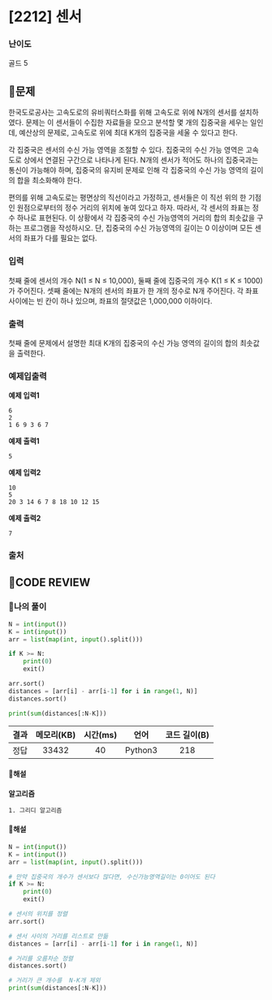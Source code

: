 # [2212] 센서

### **난이도**
골드 5
## **📝문제**
한국도로공사는 고속도로의 유비쿼터스화를 위해 고속도로 위에 N개의 센서를 설치하였다. 문제는 이 센서들이 수집한 자료들을 모으고 분석할 몇 개의 집중국을 세우는 일인데, 예산상의 문제로, 고속도로 위에 최대 K개의 집중국을 세울 수 있다고 한다.

각 집중국은 센서의 수신 가능 영역을 조절할 수 있다. 집중국의 수신 가능 영역은 고속도로 상에서 연결된 구간으로 나타나게 된다. N개의 센서가 적어도 하나의 집중국과는 통신이 가능해야 하며, 집중국의 유지비 문제로 인해 각 집중국의 수신 가능 영역의 길이의 합을 최소화해야 한다.

편의를 위해 고속도로는 평면상의 직선이라고 가정하고, 센서들은 이 직선 위의 한 기점인 원점으로부터의 정수 거리의 위치에 놓여 있다고 하자. 따라서, 각 센서의 좌표는 정수 하나로 표현된다. 이 상황에서 각 집중국의 수신 가능영역의 거리의 합의 최솟값을 구하는 프로그램을 작성하시오. 단, 집중국의 수신 가능영역의 길이는 0 이상이며 모든 센서의 좌표가 다를 필요는 없다.
### **입력**
첫째 줄에 센서의 개수 N(1 ≤ N ≤ 10,000), 둘째 줄에 집중국의 개수 K(1 ≤ K ≤ 1000)가 주어진다. 셋째 줄에는 N개의 센서의 좌표가 한 개의 정수로 N개 주어진다. 각 좌표 사이에는 빈 칸이 하나 있으며, 좌표의 절댓값은 1,000,000 이하이다.
### **출력**
첫째 줄에 문제에서 설명한 최대 K개의 집중국의 수신 가능 영역의 길이의 합의 최솟값을 출력한다.
### **예제입출력**

**예제 입력1**

```
6
2
1 6 9 3 6 7
```

**예제 출력1**

```
5
```

**예제 입력2**

```
10
5
20 3 14 6 7 8 18 10 12 15
```

**예제 출력2**

```
7
```

### **출처**

## **🧐CODE REVIEW**

### **🧾나의 풀이**

```python
N = int(input())
K = int(input())
arr = list(map(int, input().split()))

if K >= N:
    print(0)
    exit()

arr.sort()
distances = [arr[i] - arr[i-1] for i in range(1, N)]
distances.sort()

print(sum(distances[:N-K]))
```

결과	| 메모리(KB) |	시간(ms) |	언어 |	코드 길이(B)
:----:|:-----:|:-----:|:-----:|:--------:
정답|33432|40|Python3|218
#### **📝해설**

**알고리즘**
```
1. 그리디 알고리즘
```
#### **📝해설**

```python
N = int(input())
K = int(input())
arr = list(map(int, input().split()))

# 만약 집중국의 개수가 센서보다 많다면, 수신가능영역길이는 0이어도 된다
if K >= N:
    print(0)
    exit()

# 센서의 위치를 정렬
arr.sort()

# 센서 사이의 거리를 리스트로 만듦
distances = [arr[i] - arr[i-1] for i in range(1, N)]

# 거리를 오름차순 정렬
distances.sort()

# 거리가 큰 개수를  N-K개 제외
print(sum(distances[:N-K]))
```